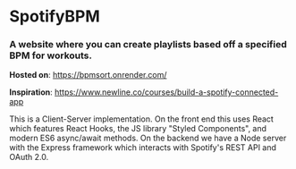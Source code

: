 # SpotifyBPM
### A website where you can create playlists based off a specified BPM for workouts. 

**Hosted on**: https://bpmsort.onrender.com/

**Inspiration**: https://www.newline.co/courses/build-a-spotify-connected-app 

This is a Client-Server implementation. On the front end this uses React which features React Hooks, the JS library "Styled Components", and modern ES6 async/await methods. On the backend we have a Node server with the Express framework which interacts with Spotify's REST API and OAuth 2.0. 
